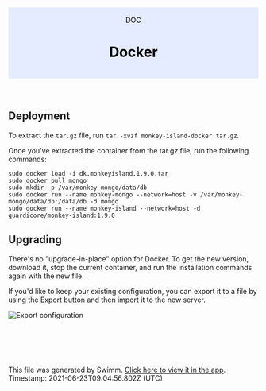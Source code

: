 <div align="center" style="background-color: #e5ecff; color: black"><br/><div>DOC</div><h1>Docker</h1><br/></div>
<br/>

<br/>

Deployment
----------

To extract the `tar.gz` file, run `tar -xvzf monkey-island-docker.tar.gz`.

Once you’ve extracted the container from the tar.gz file, run the following commands:

```
sudo docker load -i dk.monkeyisland.1.9.0.tar
sudo docker pull mongo
sudo mkdir -p /var/monkey-mongo/data/db
sudo docker run --name monkey-mongo --network=host -v /var/monkey-mongo/data/db:/data/db -d mongo
sudo docker run --name monkey-island --network=host -d guardicore/monkey-island:1.9.0
```

Upgrading
---------

There's no "upgrade-in-place" option for Docker. To get the new version, download it, stop the current container, and run the installation commands again with the new file.

If you'd like to keep your existing configuration, you can export it to a file by using the Export button and then import it to the new server.

![Export configuration](https://www.guardicore.com/infectionmonkey/docs/images/setup/export-configuration.png)

<br/>

<br/><br/>

This file was generated by Swimm. [Click here to view it in the app](https://swimm.io/link?l=c3dpbW0lM0ElMkYlMkZyZXBvcyUyRlpnMWZscldSZ3ZsczBjMm1GeURJJTJGZG9jcyUyRlkyNzRRenIzWjI4emY5bHlPTWNE). Timestamp: 2021-06-23T09:04:56.802Z (UTC)
